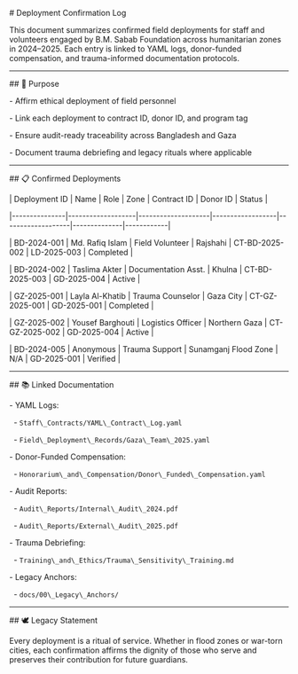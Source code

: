 \# Deployment Confirmation Log



This document summarizes confirmed field deployments for staff and volunteers engaged by B.M. Sabab Foundation across humanitarian zones in 2024–2025. Each entry is linked to YAML logs, donor-funded compensation, and trauma-informed documentation protocols.



---



\## 🧭 Purpose



\- Affirm ethical deployment of field personnel  

\- Link each deployment to contract ID, donor ID, and program tag  

\- Ensure audit-ready traceability across Bangladesh and Gaza  

\- Document trauma debriefing and legacy rituals where applicable



---



\## 📋 Confirmed Deployments



| Deployment ID | Name              | Role               | Zone             | Contract ID       | Donor ID     | Status     |

|---------------|-------------------|--------------------|------------------|-------------------|--------------|------------|

| BD-2024-001   | Md. Rafiq Islam   | Field Volunteer     | Rajshahi         | CT-BD-2025-002     | LD-2025-003  | Completed  |

| BD-2024-002   | Taslima Akter     | Documentation Asst. | Khulna           | CT-BD-2025-003     | GD-2025-004  | Active     |

| GZ-2025-001   | Layla Al-Khatib   | Trauma Counselor    | Gaza City        | CT-GZ-2025-001     | GD-2025-001  | Completed  |

| GZ-2025-002   | Yousef Barghouti  | Logistics Officer   | Northern Gaza    | CT-GZ-2025-002     | GD-2025-004  | Active     |

| BD-2024-005   | Anonymous         | Trauma Support      | Sunamganj Flood Zone | N/A           | GD-2025-001  | Verified   |



---



\## 📚 Linked Documentation



\- YAML Logs:  

&nbsp; - `Staff\_Contracts/YAML\_Contract\_Log.yaml`  

&nbsp; - `Field\_Deployment\_Records/Gaza\_Team\_2025.yaml`  

\- Donor-Funded Compensation:  

&nbsp; - `Honorarium\_and\_Compensation/Donor\_Funded\_Compensation.yaml`  

\- Audit Reports:  

&nbsp; - `Audit\_Reports/Internal\_Audit\_2024.pdf`  

&nbsp; - `Audit\_Reports/External\_Audit\_2025.pdf`  

\- Trauma Debriefing:  

&nbsp; - `Training\_and\_Ethics/Trauma\_Sensitivity\_Training.md`  

\- Legacy Anchors:  

&nbsp; - `docs/00\_Legacy\_Anchors/`



---



\## 🕊️ Legacy Statement



Every deployment is a ritual of service. Whether in flood zones or war-torn cities, each confirmation affirms the dignity of those who serve and preserves their contribution for future guardians.






